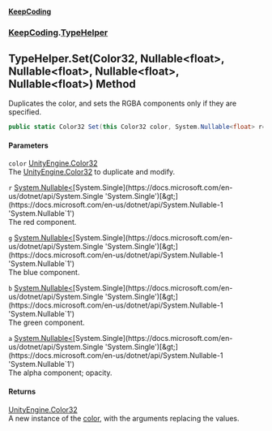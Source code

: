 #### [KeepCoding](index.md 'index')
### [KeepCoding](KeepCoding.md 'KeepCoding').[TypeHelper](KeepCoding_TypeHelper.md 'KeepCoding.TypeHelper')
## TypeHelper.Set(Color32, Nullable&lt;float&gt;, Nullable&lt;float&gt;, Nullable&lt;float&gt;, Nullable&lt;float&gt;) Method
Duplicates the color, and sets the RGBA components only if they are specified.  
```csharp
public static Color32 Set(this Color32 color, System.Nullable<float> r=null, System.Nullable<float> g=null, System.Nullable<float> b=null, System.Nullable<float> a=null);
```
#### Parameters
<a name='KeepCoding_TypeHelper_Set(Color32_System_Nullable_float__System_Nullable_float__System_Nullable_float__System_Nullable_float_)_color'></a>
`color` [UnityEngine.Color32](https://docs.microsoft.com/en-us/dotnet/api/UnityEngine.Color32 'UnityEngine.Color32')  
The [UnityEngine.Color32](https://docs.microsoft.com/en-us/dotnet/api/UnityEngine.Color32 'UnityEngine.Color32') to duplicate and modify.
  
<a name='KeepCoding_TypeHelper_Set(Color32_System_Nullable_float__System_Nullable_float__System_Nullable_float__System_Nullable_float_)_r'></a>
`r` [System.Nullable&lt;](https://docs.microsoft.com/en-us/dotnet/api/System.Nullable-1 'System.Nullable`1')[System.Single](https://docs.microsoft.com/en-us/dotnet/api/System.Single 'System.Single')[&gt;](https://docs.microsoft.com/en-us/dotnet/api/System.Nullable-1 'System.Nullable`1')  
The red component.
  
<a name='KeepCoding_TypeHelper_Set(Color32_System_Nullable_float__System_Nullable_float__System_Nullable_float__System_Nullable_float_)_g'></a>
`g` [System.Nullable&lt;](https://docs.microsoft.com/en-us/dotnet/api/System.Nullable-1 'System.Nullable`1')[System.Single](https://docs.microsoft.com/en-us/dotnet/api/System.Single 'System.Single')[&gt;](https://docs.microsoft.com/en-us/dotnet/api/System.Nullable-1 'System.Nullable`1')  
The blue component.
  
<a name='KeepCoding_TypeHelper_Set(Color32_System_Nullable_float__System_Nullable_float__System_Nullable_float__System_Nullable_float_)_b'></a>
`b` [System.Nullable&lt;](https://docs.microsoft.com/en-us/dotnet/api/System.Nullable-1 'System.Nullable`1')[System.Single](https://docs.microsoft.com/en-us/dotnet/api/System.Single 'System.Single')[&gt;](https://docs.microsoft.com/en-us/dotnet/api/System.Nullable-1 'System.Nullable`1')  
The green component.
  
<a name='KeepCoding_TypeHelper_Set(Color32_System_Nullable_float__System_Nullable_float__System_Nullable_float__System_Nullable_float_)_a'></a>
`a` [System.Nullable&lt;](https://docs.microsoft.com/en-us/dotnet/api/System.Nullable-1 'System.Nullable`1')[System.Single](https://docs.microsoft.com/en-us/dotnet/api/System.Single 'System.Single')[&gt;](https://docs.microsoft.com/en-us/dotnet/api/System.Nullable-1 'System.Nullable`1')  
The alpha component; opacity.
  
#### Returns
[UnityEngine.Color32](https://docs.microsoft.com/en-us/dotnet/api/UnityEngine.Color32 'UnityEngine.Color32')  
A new instance of the [color](KeepCoding_TypeHelper_Set(Color32_System_Nullable_float__System_Nullable_float__System_Nullable_float__System_Nullable_float_).md#KeepCoding_TypeHelper_Set(Color32_System_Nullable_float__System_Nullable_float__System_Nullable_float__System_Nullable_float_)_color 'KeepCoding.TypeHelper.Set(Color32, System.Nullable&lt;float&gt;, System.Nullable&lt;float&gt;, System.Nullable&lt;float&gt;, System.Nullable&lt;float&gt;).color'), with the arguments replacing the values.
